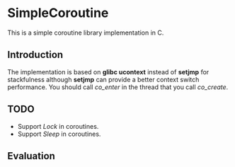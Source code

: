 SimpleCoroutine
===============

This is a simple coroutine library implementation in C.

Introduction
------------

The implementation is based on __glibc ucontext__ instead of __setjmp__ for stackfulness although __setjmp__ can provide a better context switch performance. You should call *co_enter* in the thread that you call *co_create*.

TODO
----
- Support *Lock* in coroutines.
- Support *Sleep* in coroutines.

Evaluation
----------

